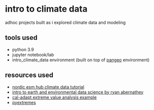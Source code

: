 # intro to climate data
adhoc projects built as i explored climate data and modeling

## tools used
- python 3.9
- jupyter notebook/lab
- intro_climate_data environment (built on top of [pangeo](https://pangeo.io/) environment) 

## resources used
- [nordic esm hub climate data tutorial](https://nordicesmhub.github.io/climate-data-tutorial/01-introduction/index.html)
- [intro to earth and environmental data science by ryan abernathey](https://earth-env-data-science.github.io/intro.html)
- [cal-adapt extreme value analysis example](https://github.com/berkeley-gif/caladapt-docs/blob/master/cookbook/precip_extreme_value_analysis-POT.ipynb)
- [pyextremes](https://georgebv.github.io/pyextremes/)
